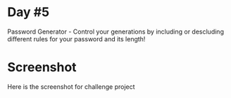 # Day #5

Password Generator - Control your generations by including or descluding different rules for your password and its length!

# Screenshot
Here is the screenshot for challenge project
